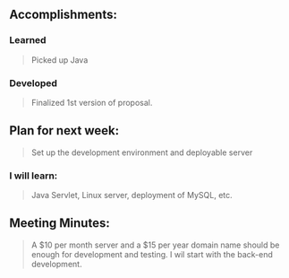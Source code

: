 ## Accomplishments:
### Learned
> Picked up Java

### Developed
> Finalized 1st version of proposal.

## Plan for next week:
> Set up the development environment and deployable server

### I will learn:
> Java Servlet, Linux server, deployment of MySQL, etc.

## Meeting Minutes:
> A $10 per month server and a $15 per year domain name should be enough for development and testing.
> I wil start with the back-end development.
